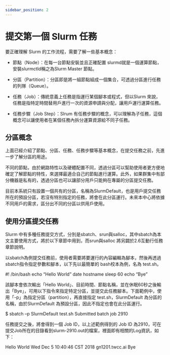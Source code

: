 ```yaml
---
sidebar_position: 2
---
```


# 提交第一個 Slurm 任務

要正確理解 Slurm 的工作流程，需要了解一些基本概念：

- 節點（Node）：在每一台節點安裝並且正確配置 slurmd就是一個運算節點，安裝slurmctld稱之為Slurm Master 節點。

- 分區（Partition）：分區即是將一組節點組成一個集合，可透過分區進行任務的列隊（Queue）。

- 任務（Job）：傳統意義上任務是指運行某個腳本或程式，但以Slurm 來說，任務是指特定時間替用戶進行一次的資源申請與分配，讓用戶運行運算任務。

- 任務步驟（Job Step）：Slrum 有任務步驟的概念，可以理解為子任務，這個概念可以讓使用者在某個任務內拆分運算資源給不同子任務。

## 分區概念

上面已經介紹了節點、分區、任務、任務步驟等基本概念，在提交任務之前，先進一步了解分區的用途。

不同的節點，由於網路特性以及硬體配置不同，透過分區可以幫助使用者更方便地確定了解節點的特性，來選擇最適合自己的節點進行運算。此外，如果群集中有部分機器是私有的，透過分區也可以讓部分用戶只能夠在專屬的分區提交任務。

目前本系統只有設置一個共有的分區，名稱為SlurmDefault，也是用戶提交任務所在的預設分區，若沒有特別指定的任務，將會在此分區運行。未來本中心將依據不同用戶的需求，區分出不同的分區以供用戶使用。

## 使用分區提交任務

Slurm 中有多種任務提交方式，分別是sbatch、srun與salloc，其中sbatch為本文主要使用方式，將於以下章節中用到，而srun與salloc 將另闢於2.6互動行任務章節說明。

以sbatch為例提交任務前，使用者需要將要運行的內容編輯為腳本，然後再透過sbatch指令指定參數和腳本，以下先以最簡單的 bash校本為例，名為 test.sh。

<div style={{'background-color':'black', 'color':'white', 'padding':'20px'}}>
    
#! /bin/bash
echo “Hello World”
date
hostname
sleep 60
echo “Bye”
    
</div>


該腳本會依次輸出「Hello World」、目前時間、節點名稱，並在休眠60秒之後輸出「Bye」，可用以下指令來指定特定分區，並提交此任務腳本。下面範例中，使用「-p」為指定分區（partition），再直接指定 test.sh，SlurmDefault 為分區的名稱，由於SlurmDefault 為預設分區，因此不指定也會在此分區運行。


<div style={{'background-color':'black', 'color':'white', 'padding':'20px'}}>

$ sbatch –p SlurmDefault test.sh
Submitted batch job 2910

</div>


任務提交之後，將會得到一個 Job ID，以上述範例得到的 Job ID 為2910，可在提交Job所在的目錄看到slurm-2910.out的檔案，裡面即有相關的Log資訊，如下：

<div style={{'background-color':'black', 'color':'white', 'padding':'20px'}}>
    
Hello World
Wed Dec  5 10:40:46 CST 2018
gn1201.twcc.ai
Bye

</div>

